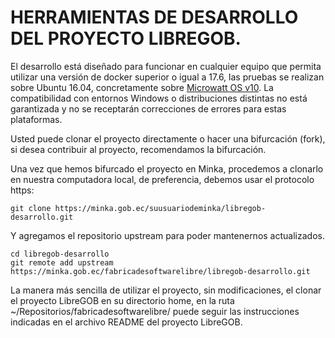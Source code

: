# HERRAMIENTAS DE DESARROLLO DEL PROYECTO LIBREGOB.

El desarrollo está diseñado para funcionar en cualquier equipo que permita utilizar una versión de docker superior o igual a 17.6, las pruebas se realizan sobre Ubuntu 16.04, concretamente sobre [Microwatt OS v10](http://planetwatt.com/new/index.php/downloads/). La compatibilidad con entornos Windows o distribuciones distintas no está garantizada y no se receptarán correcciones de errores para estas plataformas.

Usted puede clonar el proyecto directamente o hacer una bifurcación (fork), si desea contribuir al proyecto, recomendamos la bifurcación.

Una vez que hemos bifurcado el proyecto en Minka, procedemos a clonarlo en nuestra computadora local, de preferencia, debemos usar el protocolo https:

```
git clone https://minka.gob.ec/suusuariodeminka/libregob-desarrollo.git
```

Y agregamos el repositorio upstream para poder mantenernos actualizados.

```
cd libregob-desarrollo
git remote add upstream https://minka.gob.ec/fabricadesoftwarelibre/libregob-desarrollo.git
```

La manera más sencilla de utilizar el proyecto, sin modificaciones, el clonar el proyecto LibreGOB en su directorio home, en la ruta ~/Repositorios/fabricadesoftwarelibre/ puede seguir las instrucciones indicadas en el archivo README del proyecto LibreGOB.


